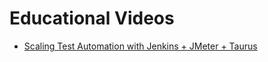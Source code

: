 # Educational Videos
  - [Scaling Test Automation with Jenkins + JMeter + Taurus](https://www.youtube.com/watch?v=QuY0Qcdd90A)